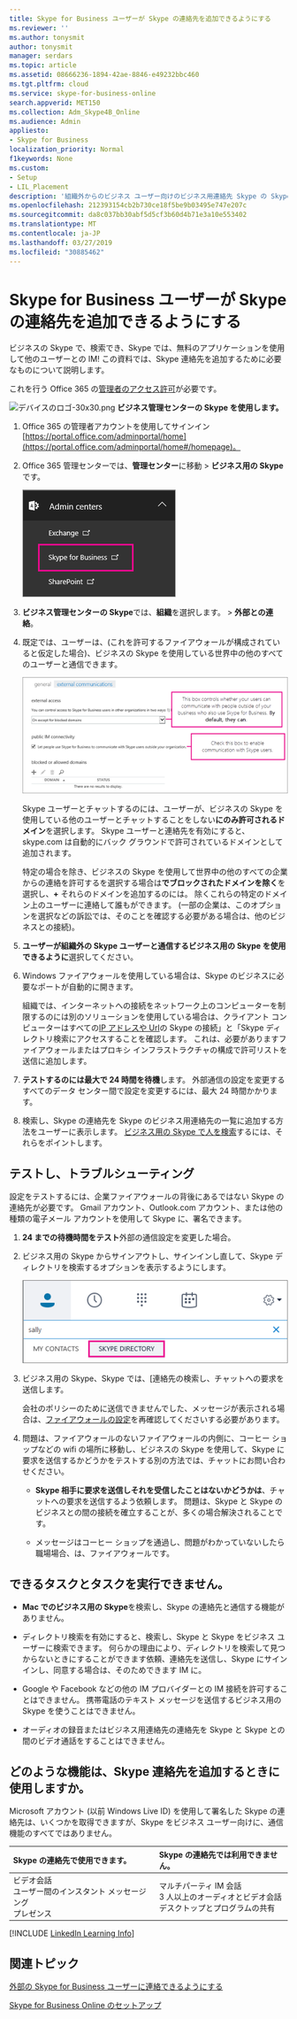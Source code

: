 ```yaml
---
title: Skype for Business ユーザーが Skype の連絡先を追加できるようにする
ms.reviewer: ''
ms.author: tonysmit
author: tonysmit
manager: serdars
ms.topic: article
ms.assetid: 08666236-1894-42ae-8846-e49232bbc460
ms.tgt.pltfrm: cloud
ms.service: skype-for-business-online
search.appverid: MET150
ms.collection: Adm_Skype4B_Online
ms.audience: Admin
appliesto:
- Skype for Business
localization_priority: Normal
f1keywords: None
ms.custom:
- Setup
- LIL_Placement
description: '組織外からのビジネス ユーザー向けのビジネス用連絡先 Skype の Skype を使用しているし、連絡先の一覧に追加するユーザーをできるようにする方法を参照してください。 '
ms.openlocfilehash: 212393154cb2b730ce18f5be9b03495e747e207c
ms.sourcegitcommit: da8c037bb30abf5d5cf3b60d4b71e3a10e553402
ms.translationtype: MT
ms.contentlocale: ja-JP
ms.lasthandoff: 03/27/2019
ms.locfileid: "30885462"
---
```

# <a name="let-skype-for-business-users-add-skype-contacts"></a>Skype for Business ユーザーが Skype の連絡先を追加できるようにする

ビジネスの Skype で、検索でき、Skype では、無料のアプリケーションを使用して他のユーザーとの IM! この資料では、Skype 連絡先を追加するために必要なものについて説明します。 
  
これを行う Office 365 の[管理者のアクセス許可](https://support.office.com/en-us/article/da585eea-f576-4f55-a1e0-87090b6aaa9d?ui=en-US&rs=en-US&ad=US)が必要です。

![デバイスのロゴ-30x30.png](../images/sfb-logo-30x30.png) **ビジネス管理センターの Skype を使用します。**
  
1. Office 365 の管理者アカウントを使用してサインイン[https://portal.office.com/adminportal/home](https://portal.office.com/adminportal/home#/homepage)。
    
2. Office 365 管理センターでは、**管理センター**に移動 > **ビジネス用の Skype**です。 
    
    ![ビジネス管理センターの Skype を選択します。](../images/376a7a45-e6e3-4716-be09-d2f294d885a2.png)
  
3. **ビジネス管理センターの Skype**では、**組織**を選択します。 > **外部との連絡**。 
    
4. 既定では、ユーザーは、(これを許可するファイアウォールが構成されていると仮定した場合)、ビジネスの Skype を使用している世界中の他のすべてのユーザーと通信できます。 
    
    ![Let を選択してユーザーは、Skype で通信するためにビジネス用の Skype を使用します。](../images/333789f8-2ea6-4bbd-805b-18130f427999.png)
  
    Skype ユーザーとチャットするのには、ユーザーが、ビジネスの Skype を使用している他のユーザーとチャットすることをしない**にのみ許可されるドメイン**を選択します。 Skype ユーザーと連絡先を有効にすると、skype.com は自動的にバック グラウンドで許可されているドメインとして追加されます。 
    
    特定の場合を除き、ビジネスの Skype を使用して世界中の他のすべての企業からの連絡を許可するを選択する場合は**でブロックされたドメインを除く**を選択し、**+** それらのドメインを追加するのには。 除くこれらの特定のドメイン上のユーザーに連絡して誰もができます。 (一部の企業は、このオプションを選択などの訴訟では、そのことを確認する必要がある場合は、他のビジネスとの接続)。
    
5. **ユーザーが組織外の Skype ユーザーと通信するビジネス用の Skype を使用できるように**選択してください。 
    
6.  Windows ファイアウォールを使用している場合は、Skype のビジネスに必要なポートが自動的に開きます。
    
    組織では、インターネットへの接続をネットワーク上のコンピューターを制限するのには別のソリューションを使用している場合は、クライアント コンピューターはすべての[IP アドレスや Url](https://support.office.com/en-us/article/8548a211-3fe7-47cb-abb1-355ea5aa88a2)の Skype の接続」と「Skype ディレクトリ検索にアクセスすることを確認します。 これは、必要がありますファイアウォールまたはプロキシ インフラストラクチャの構成で許可リストを送信に追加します。
    
7. **テストするのには最大で 24 時間を待機**します。 外部通信の設定を変更するすべてのデータ センター間で設定を変更するには、最大 24 時間かかります。
    
8. 検索し、Skype の連絡先を Skype のビジネス用連絡先の一覧に追加する方法をユーザーに表示します。 [ビジネス用の Skype で人を検索](https://support.office.com/en-us/article/b12500ef-e37f-4d22-aade-c11277e53f19)するには、それらをポイントします。
    
## <a name="test-and-troubleshoot"></a>テストし、トラブルシューティング

設定をテストするには、企業ファイアウォールの背後にあるではない Skype の連絡先が必要です。 Gmail アカウント、Outlook.com アカウント、または他の種類の電子メール アカウントを使用して Skype に、署名できます。
  
1. **24 までの待機時間をテスト**外部の通信設定を変更した場合。
    
2. ビジネス用の Skype からサインアウトし、サインインし直して、Skype ディレクトリを検索するオプションを表示するようにします。 
    
    ![Skype ディレクトリをハイライト表示すると、Skype のアカウントを持っている人を検索できます。](../images/76ee9fab-1ac3-4f4a-9569-f5f2606dbb7a.png)
  
3. ビジネス用の Skype、Skype では、[連絡先の検索し、チャットへの要求を送信します。 
    
    会社のポリシーのために送信できませんでした、メッセージが表示される場合は、[ファイアウォールの設定](https://support.office.com/en-us/article/8548a211-3fe7-47cb-abb1-355ea5aa88a2)を再確認してくださいする必要があります。 
    
4. 問題は、ファイアウォールのないファイアウォールの内側に、コーヒー ショップなどの wifi の場所に移動し、ビジネスの Skype を使用して、Skype に要求を送信するかどうかをテストする別の方法では、チャットにお問い合わせください。 
    
   - **Skype 相手に要求を送信しそれを受信したことはないかどうかは**、チャットへの要求を送信するよう依頼します。 問題は、Skype と Skype のビジネスとの間の接続を確立することが、多くの場合解決されることです。
    
   - メッセージはコーヒー ショップを通過し、問題がわかっていないしたら職場場合、は、ファイアウォールです。 
    
## <a name="what-you-can-and-cant-do"></a>できるタスクとタスクを実行できません。

- **Mac でのビジネス用の Skype**を検索し、Skype の連絡先と通信する機能がありません。
    
- ディレクトリ検索を有効にすると、検索し、Skype と Skype をビジネス ユーザーに検索できます。 何らかの理由により、ディレクトリを検索して見つからないときにすることができます依頼、連絡先を送信し、Skype にサインインし、同意する場合は、そのためできます IM に。 
    
- Google や Facebook などの他の IM プロバイダーとの IM 接続を許可することはできません。 携帯電話のテキスト メッセージを送信するビジネス用の Skype を使うことはできません。

- オーディオの録音またはビジネス用連絡先の連絡先を Skype と Skype との間のビデオ通話をすることはできません。
    
## <a name="what-features-are-available-when-adding-skype-contacts"></a>どのような機能は、Skype 連絡先を追加するときに使用しますか。

Microsoft アカウント (以前 Windows Live ID) を使用して署名した Skype の連絡先は、いくつかを取得できますが、Skype をビジネス ユーザー向けに、通信機能のすべてではありません。
  
|**Skype の連絡先で使用できます。**|**Skype の連絡先では利用できません。**|
|:-----|:-----|
| ビデオ会話 <br/>  ユーザー間のインスタント メッセージング <br/>  プレゼンス <br/> | マルチパーティ IM 会話 <br/>  3 人以上のオーディオとビデオ会話 <br/>  デスクトップとプログラムの共有 <br/> |
   
[!INCLUDE [LinkedIn Learning Info](../../common/office/linkedin-learning-info.md)]
   
## <a name="related-topics"></a>関連トピック

[外部の Skype for Business ユーザーに連絡できるようにする](allow-users-to-contact-external-skype-for-business-users.md)
  
[Skype for Business Online のセットアップ](set-up-skype-for-business-online.md)

  
 
